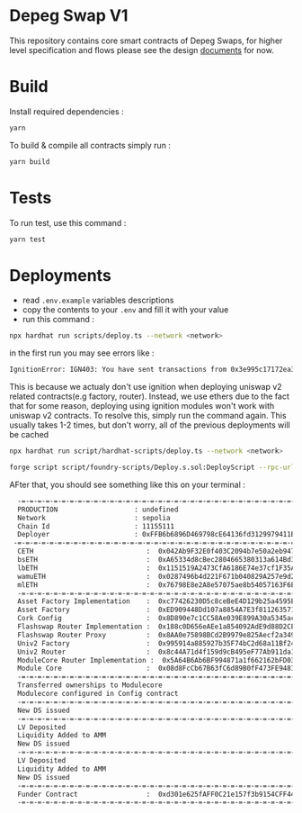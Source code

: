 # Depeg Swap V1

This repository contains core smart contracts of Depeg Swaps, for higher level specification and flows please see the design [documents](https://corkfi.notion.site/Smart-Contract-Flow-fc170aec36bc43579a7d0429c49e08ab) for now.

# Build
Install required dependencies :
```bash
yarn
```

To build & compile all contracts simply run :

```bash
yarn build
```

# Tests

To run test, use this command :

```bash
yarn test
```

# Deployments

- read `.env.example` variables descriptions
- copy the contents to your `.env` and fill it with your value
- run this command :

```bash
npx hardhat run scripts/deploy.ts --network <network>
```

in the first run you may see errors like :

```bash
IgnitionError: IGN403: You have sent transactions from 0x3e995c17172ea3e23505adfe5630df395a738e51 and they interfere with Hardhat Ignition. Please wait until they get 5 confirmations before running Hardhat Ignition again.
```

This is because we actualy don't use ignition when deploying uniswap v2 related contracts(e.g factory, router). Instead, we use ethers due to the fact that for some reason, deploying using ignition modules won't work with uniswap v2 contracts. To resolve this, simply run the command again. This usually takes 1-2 times, but don't worry, all of the previous deployments will be cached

```bash
npx hardhat run script/hardhat-scripts/deploy.ts --network <network>

forge script script/foundry-scripts/Deploy.s.sol:DeployScript --rpc-url https://1rpc.io/sepolia --broadcast -vvv --with-gas-price 25000000000
```

AFter that, you should see something like this on your terminal :

```bash
  -=-=-=-=-=-=-=-=-=-=-=-=-=-=-=-=-=-=-=-=-=-=-=-=-=-=-=-=-=-=-=-=-=-=-=-=-=-=-=-
  PRODUCTION                   : undefined
  Network                      : sepolia
  Chain Id                     : 11155111
  Deployer                     : 0xFFB6b6896D469798cE64136fd3129979411B5514
 -=-=-=-=-=-=-=-=-=-=-=-=-=-=-=-=-=-=-=-=-=-=-=-=-=-=-=-=-=-=-=-=-=-=-=-=-=-=-=-
  CETH                            :  0x042Ab9F32E0f403C2094b7e50a2eb947215f6443
  bsETH                           :  0xA65334d8cBec2804665380313a614Bd320d2B57F
  lbETH                           :  0x1151519A2473CfA6186E74e37cf1F35AEC957Fe9
  wamuETH                         :  0x0287496b4d221F671b040829A257e9d24e87129f
  mlETH                           :  0x76798E8e2A8e57075ae8b54057163F6E7e583cB4
  -=-=-=-=-=-=-=-=-=-=-=-=-=-=-=-=-=-=-=-=-=-=-=-=-=-=-=-=-=-=-=-=-=-=-=-=-=-=-=-
  Asset Factory Implementation    :  0xc77426230D5c8ceBeE4D129b25a4595ED9C79C7b
  Asset Factory                   :  0xED909448Dd107a8854A7E3f81126357145Dc54b9
  Cork Config                     :  0x8D890e7c1CC58Ae039E899A30a5345ac90B8704F
  Flashswap Router Implementation :  0x188c0D656eAEe1a854092AdE9d88D2CEEb04bdC5
  Flashswap Router Proxy          :  0x8AA0e75898BCd2B9979e825Aecf2a349E82452EC
  Univ2 Factory                   :  0x995914a885927b35F74bC2d68a11Bf24941EB40b
  Univ2 Router                    :  0x8c44A71d4f159d9cB495eF77Ab911da15d83DFe0
  ModuleCore Router Implementation :  0x5A64B6Ab6BF994871a1f662162bFD03866876fc9
  Module Core                     :  0x08d8FcCb67B63fC6d89B0fF473FE94818aF40C99
  -=-=-=-=-=-=-=-=-=-=-=-=-=-=-=-=-=-=-=-=-=-=-=-=-=-=-=-=-=-=-=-=-=-=-=-=-=-=-=-
  Transferred ownerships to Modulecore
  Modulecore configured in Config contract
  -=-=-=-=-=-=-=-=-=-=-=-=-=-=-=-=-=-=-=-=-=-=-=-=-=-=-=-=-=-=-=-=-=-=-=-=-=-=-=-
  New DS issued
  -=-=-=-=-=-=-=-=-=-=-=-=-=-=-=-=-=-=-=-=-=-=-=-=-=-=-=-=-=-=-=-=-=-=-=-=-=-=-=-
  LV Deposited
  Liquidity Added to AMM
  New DS issued
  -=-=-=-=-=-=-=-=-=-=-=-=-=-=-=-=-=-=-=-=-=-=-=-=-=-=-=-=-=-=-=-=-=-=-=-=-=-=-=-
  LV Deposited
  Liquidity Added to AMM
  New DS issued
  -=-=-=-=-=-=-=-=-=-=-=-=-=-=-=-=-=-=-=-=-=-=-=-=-=-=-=-=-=-=-=-=-=-=-=-=-=-=-=-
  Funder Contract                 :  0xd301e625fAFF0C21e157f3b9154CFF44DD963728
  -=-=-=-=-=-=-=-=-=-=-=-=-=-=-=-=-=-=-=-=-=-=-=-=-=-=-=-=-=-=-=-=-=-=-=-=-=-=-=-
```

